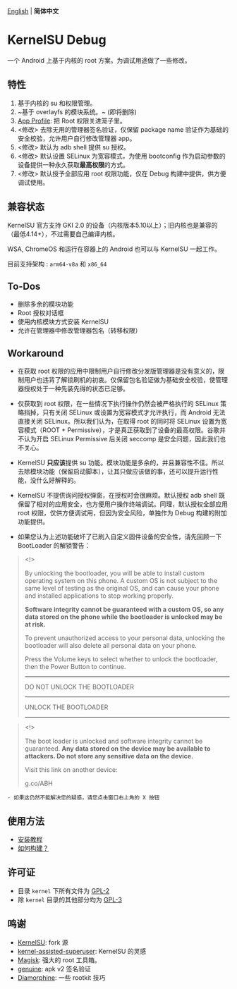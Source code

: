 [English](README.md) | **简体中文** 

# KernelSU Debug

一个 Android 上基于内核的 root 方案。为调试用途做了一些修改。

## 特性

1. 基于内核的 su 和权限管理。
2. ~基于 overlayfs 的模块系统。~ (即将删除)
3. [App Profile](https://kernelsu.org/guide/app-profile.html): 把 Root 权限关进笼子里。
4. <修改> 去除无用的管理器签名验证，仅保留 package name 验证作为基础的安全校验，允许用户自行修改管理器 app。
5. <修改> 默认为 adb shell 提供 su 授权。
6. <修改> 默认设置 SELinux 为宽容模式，为使用 bootconfig 作为启动参数的设备提供一种永久获取**最高权限**的方式。
7. <修改> 默认授予全部应用 root 权限功能，仅在 Debug 构建中提供，供方便调试使用。

## 兼容状态

KernelSU 官方支持 GKI 2.0 的设备（内核版本5.10以上）；旧内核也是兼容的（最低4.14+），不过需要自己编译内核。

WSA, ChromeOS 和运行在容器上的 Android 也可以与 KernelSU 一起工作。

目前支持架构 : `arm64-v8a` 和 `x86_64`

## To-Dos

- 删除多余的模块功能
- Root 授权对话框
- 使用内核模块方式安装 KernelSU
- 允许在管理器中修改管理器包名（转移权限）

## Workaround

- 在获取 root 权限的应用中限制用户自行修改分发版管理器是没有意义的，限制用户也违背了解锁刷机的初衷。仅保留包名验证做为基础安全校验，使管理器授权处于一种先装先得的状态已足够。

- 仅获取到 root 权限，在一些情况下执行操作仍然会被严格执行的 SELinux 策略挡掉，只有关闭 SELinux 或设置为宽容模式才允许执行，而 Android 无法直接关闭 SELinux。所以我们认为，在取得 root 的同时将 SELinux 设置为宽容模式（ROOT + Permissive），才是真正获取到了设备的最高权限。谷歌并不认为开启 SELinux Permissive 后关闭 seccomp 是安全问题，因此我们也不关心。

- KernelSU **只应该**提供 su 功能。模块功能是多余的，并且兼容性不佳。所以去除模块功能（保留启动脚本），让其只做应该做的事，还可以提升运行性能，没什么好解释的。

- KernelSU 不提供询问授权弹窗，在授权时会很麻烦。默认授权 adb shell 既保留了相对的应用安全，也方便用户操作终端调试。同理，默认授权全部应用 root 权限，仅供方便调试用，但因为安全风险，单独作为 Debug 构建的附加功能提供。


- 如果您认为上述功能破坏了已刷入自定义固件设备的安全性，请先回顾一下 BootLoader 的解锁警告：

> <!>
> 
> By unlocking the bootloader, you will be able to install custom operating system on this phone. A custom OS is not subject to the same level of testing as the original OS, and can cause your phone and installed applications to stop working properly.
> 
> **Software integrity cannot be guaranteed with a custom OS, so any data stored on the phone while the bootloader is unlocked may be at risk.**
> 
> To prevent unauthorized access to your personal data, unlocking the bootloader will also delete all personal data on your phone.
> 
> Press the Volume keys to select whether to unlock the bootloader, then the Power Button to continue.
> 
> __________
> DO NOT UNLOCK THE BOOTLOADER
> __________
> UNLOCK THE BOOTLOADER
> __________


> <!>
> 
> The boot loader is unlocked and software integrity cannot be guaranteed. **Any data stored on the device may be available to attackers. Do not store any sensitive data on the device.**
> 
> Visit this link on another device:
> 
> g.co/ABH

	- 如果这仍然不能解决您的疑惑，请您点击窗口右上角的 X 按钮

## 使用方法

- [安装教程](https://kernelsu.org/zh_CN/guide/installation.html)
- [如何构建？](https://kernelsu.org/zh_CN/guide/how-to-build.html)

## 许可证

- 目录 `kernel` 下所有文件为 [GPL-2](https://www.gnu.org/licenses/old-licenses/gpl-2.0.en.html)
- 除 `kernel` 目录的其他部分均为 [GPL-3](https://www.gnu.org/licenses/gpl-3.0.html)

## 鸣谢

- [KernelSU](https://github.com/tiann/KernelSU): fork 源
- [kernel-assisted-superuser](https://git.zx2c4.com/kernel-assisted-superuser/about/): KernelSU 的灵感
- [Magisk](https://github.com/topjohnwu/Magisk): 强大的 root 工具箱。
- [genuine](https://github.com/brevent/genuine/): apk v2 签名验证
- [Diamorphine](https://github.com/m0nad/Diamorphine): 一些 rootkit 技巧
